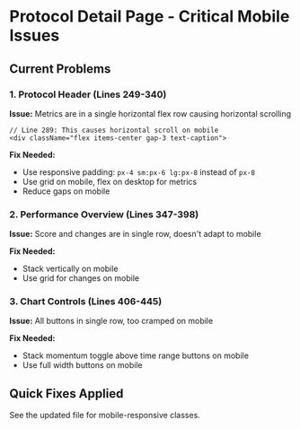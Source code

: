 # Protocol Detail Page - Critical Mobile Issues

## Current Problems

### 1. Protocol Header (Lines 249-340)
**Issue:** Metrics are in a single horizontal flex row causing horizontal scrolling
```tsx
// Line 289: This causes horizontal scroll on mobile
<div className="flex items-center gap-3 text-caption">
```

**Fix Needed:**
- Use responsive padding: `px-4 sm:px-6 lg:px-8` instead of `px-8`
- Use grid on mobile, flex on desktop for metrics
- Reduce gaps on mobile

### 2. Performance Overview (Lines 347-398)
**Issue:** Score and changes are in single row, doesn't adapt to mobile

**Fix Needed:**
- Stack vertically on mobile
- Use grid for changes on mobile

### 3. Chart Controls (Lines 406-445)
**Issue:** All buttons in single row, too cramped on mobile

**Fix Needed:**
- Stack momentum toggle above time range buttons on mobile
- Use full width buttons on mobile

## Quick Fixes Applied

See the updated file for mobile-responsive classes.

